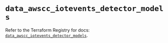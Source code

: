 # `data_awscc_iotevents_detector_models`

Refer to the Terraform Registry for docs: [`data_awscc_iotevents_detector_models`](https://registry.terraform.io/providers/hashicorp/awscc/0.70.0/docs/data-sources/iotevents_detector_models).
